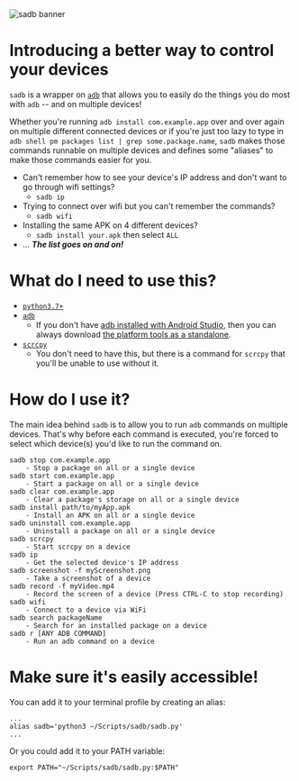 <img src="https://github.com/seamus-sloan/sadb/assets/49955196/e03b59ce-18a6-467d-9445-b3b5a79f2389" alt="sadb banner">

# Introducing a better way to control your devices
`sadb` is a wrapper on [`adb`](https://developer.android.com/studio/releases/platform-tools) that allows you to easily do the things you do most with `adb` -- and on multiple devices! 

Whether you're running `adb install com.example.app` over and over again on multiple different connected devices or if you're just too lazy to type in `adb shell pm packages list | grep some.package.name`, `sadb` makes those commands runnable on multiple devices and defines some "aliases" to make those commands easier for you.

- Can't remember how to see your device's IP address and don't want to go through wifi settings? 
  - `sadb ip`
- Trying to connect over wifi but you can't remember the commands? 
  - `sadb wifi`
- Installing the same APK on 4 different devices? 
  - `sadb install your.apk` then select `ALL`
- ... **_The list goes on and on!_**


# What do I need to use this?
- [`python3.7+`](https://www.python.org/downloads/)
- [`adb`](https://developer.android.com/studio/releases/platform-tools)
  - If you don't have [adb installed with Android Studio](https://developer.android.com/studio), then you can always download [the platform tools as a standalone](https://developer.android.com/studio/releases/platform-tools). 
- [`scrcpy`](https://github.com/Genymobile/scrcpy)
  - You don't need to have this, but there is a command for `scrcpy` that you'll be unable to use without it.

# How do I use it?
The main idea behind `sadb` is to allow you to run `adb` commands on multiple devices. That's why before each command is executed, you're forced to select which device(s) you'd like to run the command on. 

```
sadb stop com.example.app 
    - Stop a package on all or a single device
sadb start com.example.app 
    - Start a package on all or a single device
sadb clear com.example.app 
    - Clear a package's storage on all or a single device
sadb install path/to/myApp.apk 
    - Install an APK on all or a single device
sadb uninstall com.example.app 
    - Uninstall a package on all or a single device
sadb scrcpy 
    - Start scrcpy on a device
sadb ip 
    - Get the selected device's IP address
sadb screenshot -f myScreenshot.png 
    - Take a screenshot of a device
sadb record -f myVideo.mp4 
    - Record the screen of a device (Press CTRL-C to stop recording)
sadb wifi 
    - Connect to a device via WiFi
sadb search packageName 
    - Search for an installed package on a device
sadb r [ANY ADB COMMAND] 
    - Run an adb command on a device
```

# Make sure it's easily accessible!

You can add it to your terminal profile by creating an alias:
```
...
alias sadb='python3 ~/Scripts/sadb/sadb.py'
...
```

Or you could add it to your PATH variable:
```
export PATH="~/Scripts/sadb/sadb.py:$PATH"
```
